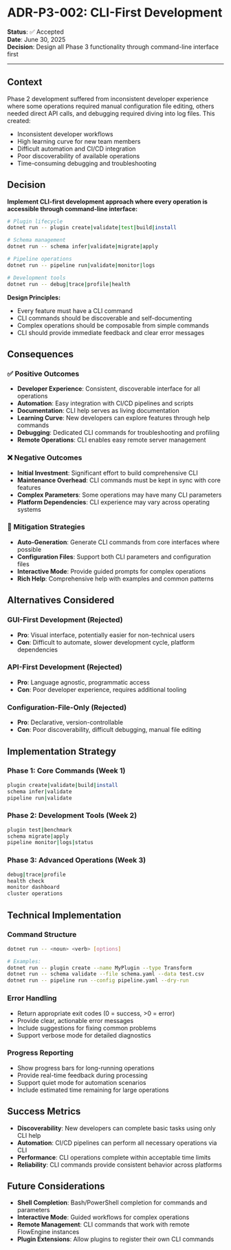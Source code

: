 # ADR-P3-002: CLI-First Development

**Status**: ✅ Accepted  
**Date**: June 30, 2025  
**Decision**: Design all Phase 3 functionality through command-line interface first

---

## Context

Phase 2 development suffered from inconsistent developer experience where some operations required manual configuration file editing, others needed direct API calls, and debugging required diving into log files. This created:

- Inconsistent developer workflows
- High learning curve for new team members  
- Difficult automation and CI/CD integration
- Poor discoverability of available operations
- Time-consuming debugging and troubleshooting

## Decision

**Implement CLI-first development approach where every operation is accessible through command-line interface:**

```bash
# Plugin lifecycle
dotnet run -- plugin create|validate|test|build|install

# Schema management  
dotnet run -- schema infer|validate|migrate|apply

# Pipeline operations
dotnet run -- pipeline run|validate|monitor|logs

# Development tools
dotnet run -- debug|trace|profile|health
```

**Design Principles:**
- Every feature must have a CLI command
- CLI commands should be discoverable and self-documenting
- Complex operations should be composable from simple commands
- CLI should provide immediate feedback and clear error messages

## Consequences

### ✅ Positive Outcomes
- **Developer Experience**: Consistent, discoverable interface for all operations
- **Automation**: Easy integration with CI/CD pipelines and scripts
- **Documentation**: CLI help serves as living documentation
- **Learning Curve**: New developers can explore features through help commands
- **Debugging**: Dedicated CLI commands for troubleshooting and profiling
- **Remote Operations**: CLI enables easy remote server management

### ❌ Negative Outcomes
- **Initial Investment**: Significant effort to build comprehensive CLI
- **Maintenance Overhead**: CLI commands must be kept in sync with core features  
- **Complex Parameters**: Some operations may have many CLI parameters
- **Platform Dependencies**: CLI experience may vary across operating systems

### 🔄 Mitigation Strategies
- **Auto-Generation**: Generate CLI commands from core interfaces where possible
- **Configuration Files**: Support both CLI parameters and configuration files
- **Interactive Mode**: Provide guided prompts for complex operations
- **Rich Help**: Comprehensive help with examples and common patterns

## Alternatives Considered

### **GUI-First Development** (Rejected)
- **Pro**: Visual interface, potentially easier for non-technical users
- **Con**: Difficult to automate, slower development cycle, platform dependencies

### **API-First Development** (Rejected)
- **Pro**: Language agnostic, programmatic access
- **Con**: Poor developer experience, requires additional tooling

### **Configuration-File-Only** (Rejected)
- **Pro**: Declarative, version-controllable
- **Con**: Poor discoverability, difficult debugging, manual file editing

## Implementation Strategy

### **Phase 1: Core Commands** (Week 1)
```bash
plugin create|validate|build|install
schema infer|validate  
pipeline run|validate
```

### **Phase 2: Development Tools** (Week 2)
```bash
plugin test|benchmark
schema migrate|apply
pipeline monitor|logs|status
```

### **Phase 3: Advanced Operations** (Week 3)
```bash
debug|trace|profile
health check
monitor dashboard
cluster operations
```

## Technical Implementation

### **Command Structure**
```bash
dotnet run -- <noun> <verb> [options]

# Examples:
dotnet run -- plugin create --name MyPlugin --type Transform
dotnet run -- schema validate --file schema.yaml --data test.csv
dotnet run -- pipeline run --config pipeline.yaml --dry-run
```

### **Error Handling**
- Return appropriate exit codes (0 = success, >0 = error)
- Provide clear, actionable error messages
- Include suggestions for fixing common problems
- Support verbose mode for detailed diagnostics

### **Progress Reporting**
- Show progress bars for long-running operations
- Provide real-time feedback during processing
- Support quiet mode for automation scenarios
- Include estimated time remaining for large operations

## Success Metrics

- **Discoverability**: New developers can complete basic tasks using only CLI help
- **Automation**: CI/CD pipelines can perform all necessary operations via CLI
- **Performance**: CLI operations complete within acceptable time limits
- **Reliability**: CLI commands provide consistent behavior across platforms

## Future Considerations

- **Shell Completion**: Bash/PowerShell completion for commands and parameters
- **Interactive Mode**: Guided workflows for complex operations
- **Remote Management**: CLI commands that work with remote FlowEngine instances
- **Plugin Extensions**: Allow plugins to register their own CLI commands